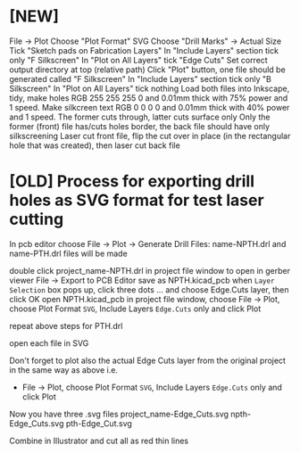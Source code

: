 # [NEW]

File -> Plot
Choose "Plot Format" SVG
Choose "Drill Marks" -> Actual Size
Tick "Sketch pads on Fabrication Layers"
In "Include Layers" section tick only "F Silkscreen"
In "Plot on All Layers" tick "Edge Cuts"
Set correct output directory at top (relative path)
Click "Plot" button, one file should be generated called "F Silkscreen"
In "Include Layers" section tick only "B Silkscreen"
In "Plot on All Layers" tick nothing
Load both files into Inkscape, tidy, make holes RGB 255 255 255 0 and 0.01mm thick with 75% power and 1 speed. Make silkcreen text RGB 0 0 0 0 and 0.01mm thick with 40% power and 1 speed. The former cuts through, latter cuts surface only
Only the former (front) file has/cuts holes border, the back file should have only silkscreening
Laser cut front file, flip the cut over in place (in the rectangular hole that was created), then laser cut back file

# [OLD] Process for exporting drill holes as SVG format for test laser cutting

In pcb editor choose File -> Plot -> Generate Drill Files: name-NPTH.drl and name-PTH.drl files will be made

double click project_name-NPTH.drl in project file window to open in gerber viewer
File -> Export to PCB Editor
save as NPTH.kicad_pcb
when `Layer Selection` box pops up, click three dots ... and choose Edge.Cuts layer, then click OK
open NPTH.kicad_pcb in project file window, choose File -> Plot, choose Plot Format `SVG`, Include Layers `Edge.Cuts` only and click Plot

repeat above steps for PTH.drl

open each file in SVG

Don't forget to plot also the actual Edge Cuts layer from the original project in the same way as above i.e.
- File -> Plot, choose Plot Format `SVG`, Include Layers `Edge.Cuts` only and click Plot

Now you have three .svg files
project_name-Edge_Cuts.svg
npth-Edge_Cuts.svg
pth-Edge_Cut.svg

Combine in Illustrator and cut all as red thin lines
